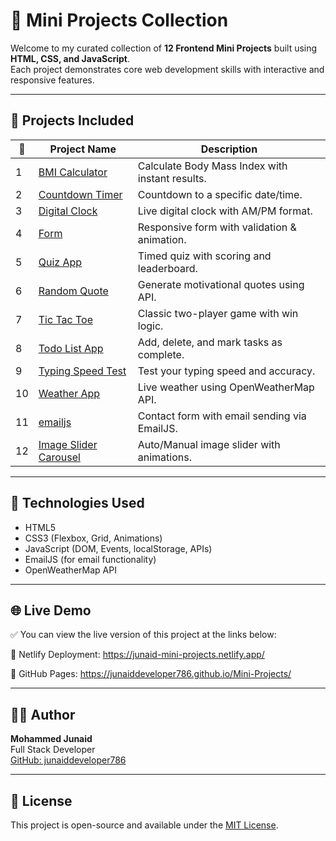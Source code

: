 # 🚀 Mini Projects Collection

Welcome to my curated collection of **12 Frontend Mini Projects** built using **HTML, CSS, and JavaScript**.  
Each project demonstrates core web development skills with interactive and responsive features.

---

## 📂 Projects Included

| 🔢 | Project Name              | Description                                     |
|----|---------------------------|-------------------------------------------------|
| 1  | [BMI Calculator](./BMI%20Calculator)         | Calculate Body Mass Index with instant results. |
| 2  | [Countdown Timer](./Countdown%20Timer)       | Countdown to a specific date/time.              |
| 3  | [Digital Clock](./Digital%20Clock)           | Live digital clock with AM/PM format.           |
| 4  | [Form](./Form)                               | Responsive form with validation & animation.    |
| 5  | [Quiz App](./Quiz%20App)                     | Timed quiz with scoring and leaderboard.        |
| 6  | [Random Quote](./Random%20Quote)             | Generate motivational quotes using API.         |
| 7  | [Tic Tac Toe](./Tic%20Tac%20Toe)             | Classic two-player game with win logic.         |
| 8  | [Todo List App](./Todo%20List%20App)         | Add, delete, and mark tasks as complete.        |
| 9  | [Typing Speed Test](./Typing%20Speed%20Test) | Test your typing speed and accuracy.            |
| 10 | [Weather App](./Weather%20App)               | Live weather using OpenWeatherMap API.          |
| 11 | [emailjs](./emailjs)                         | Contact form with email sending via EmailJS.    |
| 12 | [Image Slider Carousel](./Image%20Slider%20Carousel) | Auto/Manual image slider with animations. |

---

## 🧠 Technologies Used

- HTML5
- CSS3 (Flexbox, Grid, Animations)
- JavaScript (DOM, Events, localStorage, APIs)
- EmailJS (for email functionality)
- OpenWeatherMap API

---

## 🌐 Live Demo
✅ You can view the live version of this project at the links below:

🔗 Netlify Deployment: https://junaid-mini-projects.netlify.app/

🔗 GitHub Pages: https://junaiddeveloper786.github.io/Mini-Projects/


---

## 👨‍💻 Author

**Mohammed Junaid**  
Full Stack Developer  
[GitHub: junaiddeveloper786](https://github.com/junaiddeveloper786)

---

## 📌 License

This project is open-source and available under the [MIT License](LICENSE).
